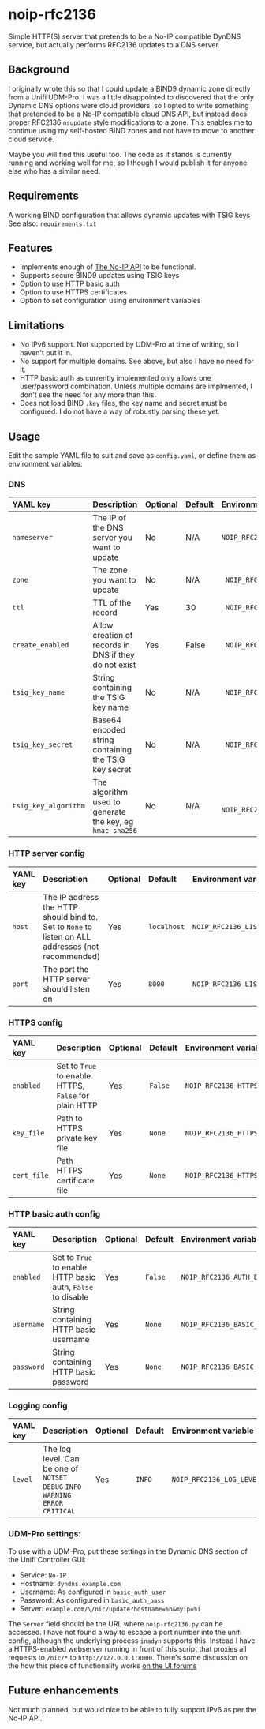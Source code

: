 # noip-rfc2136
Simple HTTP(S) server that pretends to be a No-IP compatible DynDNS service,  but actually performs RFC2136 updates to a DNS server.

## Background
I originally wrote this so that I could update a BIND9 dynamic zone directly from a Unifi UDM-Pro. 
I was a little disappointed to discovered that the only Dynamic DNS options were cloud providers, 
so I opted to write something that pretended to be a No-IP compatible cloud DNS API, but instead does proper 
RFC2136 `nsupdate` style modifications to a zone. This enables me to continue using my self-hosted BIND zones and not 
have to move to another cloud service.

Maybe you will find this useful too. The code as it stands is currently running and working well for me, so I though I would 
publish it for anyone else who has a similar need.

## Requirements
A working BIND configuration that allows dynamic updates with TSIG keys
See also: `requirements.txt`

## Features
 * Implements enough of [The No-IP API](https://www.noip.com/integrate/request) to be functional.
 * Supports secure BIND9 updates using TSIG keys
 * Option to use HTTP basic auth
 * Option to use HTTPS certificates
 * Option to set configuration using environment variables

## Limitations
 * No IPv6 support. Not supported by UDM-Pro at time of writing, so I haven't put it in.
 * No support for multiple domains. See above, but also I have no need for it.
 * HTTP basic auth as currently implemented only allows one user/password combination. Unless multiple domains are implmented, I don't see the need for any more than this.
 * Does not load BIND `.key` files, the key name and secret must be configured. I do not have a way of robustly parsing these yet.

## Usage
Edit the sample YAML file to suit and save as `config.yaml`, or define them as environment variables:

### DNS

| YAML key | Description | Optional | Default | Environment variable |
| :--- | :--- | :--- | :--- | :--- |
| `nameserver` | The IP of the DNS server you want to update | No | N/A | `NOIP_RFC2136_DNS_NAMESERVER` |
| `zone` | The zone you want to update | No | N/A | ` NOIP_RFC2136_DNS_ZONE` |
| `ttl` | TTL of the record | Yes | 30 | ` NOIP_RFC2136_DNS_TTL` |
| `create_enabled` | Allow creation of records in DNS if they do not exist | Yes | False | ` NOIP_RFC2136_DNS_CREATE_ENABLED` |
| `tsig_key_name` | String containing the TSIG key name | No | N/A | ` NOIP_RFC2136_DNS_TSIG_KEY_NAME` |
| `tsig_key_secret` | Base64 encoded string containing the TSIG key secret | No | N/A | ` NOIP_RFC2136_DNS_TSIG_KEY_SECRET` |
| `tsig_key_algorithm` | The algorithm used to generate the key, eg `hmac-sha256` | No | N/A | ` NOIP_RFC2136_DNS_TSIG_KEY_ALGORITHM` |

### HTTP server config

| YAML key | Description | Optional | Default | Environment variable |
| :--- | :--- | :--- | :--- | :--- |
|  `host` | The IP address the HTTP should bind to. Set to `None` to listen on ALL addresses (not recommended) | Yes | `localhost` | `NOIP_RFC2136_LISTEN_HOST` |
|  `port` | The port the HTTP server should listen on | Yes | `8000` | `NOIP_RFC2136_LISTEN_PORT` |

### HTTPS config

| YAML key | Description | Optional | Default | Environment variable |
| :--- | :--- | :--- | :--- | :--- |
|  `enabled` | Set to `True` to enable HTTPS, `False` for plain HTTP | Yes | `False` | `NOIP_RFC2136_HTTPS_ENABLED` |
|  `key_file` | Path to HTTPS private key file | Yes | `None` | `NOIP_RFC2136_HTTPS_KEY_FILE` |
|  `cert_file` | Path HTTPS certificate file | Yes | `None` | `NOIP_RFC2136_HTTPS_CERT_FILE` |

### HTTP basic auth config

| YAML key | Description | Optional | Default | Environment variable |
| :--- | :--- | :--- | :--- | :--- |
| `enabled` |  Set to `True` to enable HTTP basic auth, `False` to disable | Yes | `False` | `NOIP_RFC2136_AUTH_ENABLED` |
| `username` | String containing HTTP basic username | Yes | `None` | `NOIP_RFC2136_BASIC_AUTH_USERNAME` |
| `password` | String containing HTTP basic password | Yes | `None` | `NOIP_RFC2136_BASIC_AUTH_PASSWORD` |

### Logging config
| YAML key | Description | Optional | Default | Environment variable |
| :--- | :--- | :--- | :--- | :--- |
| `level` | The log level. Can be one of `NOTSET` `DEBUG` `INFO` `WARNING` `ERROR` `CRITICAL` | Yes | `INFO` | `NOIP_RFC2136_LOG_LEVEL` |

### UDM-Pro settings:
To use with a UDM-Pro, put these settings in the Dynamic DNS section of the Unifi Controller GUI:
 * Service: `No-IP`
 * Hostname: `dyndns.example.com`
 * Username: As configured in `basic_auth_user`
 * Password: As configured in `basic_auth_pass`
 * Server: `example.com/\/nic/update?hostname=%h&myip=%i`

The `Server` field should be the URL where `noip-rfc2136.py` can be accessed. I have not found a way to escape a port number into the unifi config, although the underlying process `inadyn` supports this.
Instead I have a HTTPS-enabled webserver running in front of this script that proxies all requests to `/nic/*` to `http://127.0.0.1:8000`. There's some discussion on the how this piece of functionality works
[on the UI forums](https://community.ui.com/questions/UDM-DynDNS-Google-Domains/fe9ba35d-66c3-437d-8323-debe2af55879)

## Future enhancements
Not much planned, but would nice to be able to fully support IPv6 as per the No-IP API.
